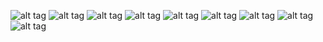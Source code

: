 ![alt tag](https://github.com/Ultimatrick/AssignmentTwo/blob/master/Screenshot%20(19).png)
![alt tag](https://github.com/Ultimatrick/AssignmentTwo/blob/master/Screenshot%20(20).png)
![alt tag](https://github.com/Ultimatrick/AssignmentTwo/blob/master/Screenshot%20(21).png)
![alt tag](https://github.com/Ultimatrick/AssignmentTwo/blob/master/Screenshot%20(22).png)
![alt tag](https://github.com/Ultimatrick/AssignmentTwo/blob/master/Screenshot%20(23).png)
![alt tag](https://github.com/Ultimatrick/AssignmentTwo/blob/master/Screenshot%20(24).png)
![alt tag](https://github.com/Ultimatrick/AssignmentTwo/blob/master/Screenshot%20(25).png)
![alt tag](https://github.com/Ultimatrick/AssignmentTwo/blob/master/Screenshot%20(26).png)
![alt tag](https://github.com/Ultimatrick/AssignmentTwo/blob/master/Screenshot%20(27).png)

